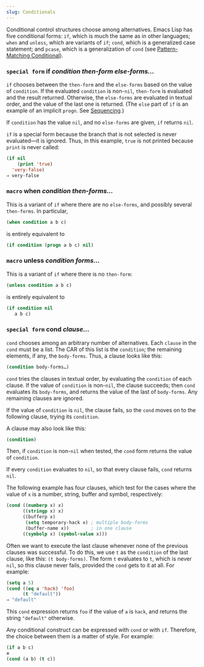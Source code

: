 ```yaml
---
slug: Conditionals
---
```


Conditional control structures choose among alternatives. Emacs Lisp has five conditional forms: `if`, which is much the same as in other languages; `when` and `unless`, which are variants of `if`; `cond`, which is a generalized case statement; and `pcase`, which is a generalization of `cond` (see [Pattern-Matching Conditional](Pattern_002dMatching-Conditional)).

### <span className="tag specialform">`special form`</span> **if** *condition then-form else-forms…*

`if` chooses between the `then-form` and the `else-forms` based on the value of `condition`. If the evaluated `condition` is non-`nil`, `then-form` is evaluated and the result returned. Otherwise, the `else-forms` are evaluated in textual order, and the value of the last one is returned. (The `else` part of `if` is an example of an implicit `progn`. See [Sequencing](Sequencing).)

If `condition` has the value `nil`, and no `else-forms` are given, `if` returns `nil`.

`if` is a special form because the branch that is not selected is never evaluated—it is ignored. Thus, in this example, `true` is not printed because `print` is never called:

```lisp
(if nil
    (print 'true)
  'very-false)
⇒ very-false
```

### <span className="tag macro">`macro`</span> **when** *condition then-forms…*

This is a variant of `if` where there are no `else-forms`, and possibly several `then-forms`. In particular,

```lisp
(when condition a b c)
```

is entirely equivalent to

```lisp
(if condition (progn a b c) nil)
```

### <span className="tag macro">`macro`</span> **unless** *condition forms…*

This is a variant of `if` where there is no `then-form`:

```lisp
(unless condition a b c)
```

is entirely equivalent to

```lisp
(if condition nil
   a b c)
```

### <span className="tag specialform">`special form`</span> **cond** *clause…*

`cond` chooses among an arbitrary number of alternatives. Each `clause` in the `cond` must be a list. The CAR of this list is the `condition`; the remaining elements, if any, the `body-forms`. Thus, a clause looks like this:

```lisp
(condition body-forms…)
```

`cond` tries the clauses in textual order, by evaluating the `condition` of each clause. If the value of `condition` is non-`nil`, the clause succeeds; then `cond` evaluates its `body-forms`, and returns the value of the last of `body-forms`. Any remaining clauses are ignored.

If the value of `condition` is `nil`, the clause fails, so the `cond` moves on to the following clause, trying its `condition`.

A clause may also look like this:

```lisp
(condition)
```

Then, if `condition` is non-`nil` when tested, the `cond` form returns the value of `condition`.

If every `condition` evaluates to `nil`, so that every clause fails, `cond` returns `nil`.

The following example has four clauses, which test for the cases where the value of `x` is a number, string, buffer and symbol, respectively:

```lisp
(cond ((numberp x) x)
      ((stringp x) x)
      ((bufferp x)
       (setq temporary-hack x) ; multiple body-forms
       (buffer-name x))        ; in one clause
      ((symbolp x) (symbol-value x)))
```

Often we want to execute the last clause whenever none of the previous clauses was successful. To do this, we use `t` as the `condition` of the last clause, like this: `(t body-forms)`. The form `t` evaluates to `t`, which is never `nil`, so this clause never fails, provided the `cond` gets to it at all. For example:

```lisp
(setq a 5)
(cond ((eq a 'hack) 'foo)
      (t "default"))
⇒ "default"
```

This `cond` expression returns `foo` if the value of `a` is `hack`, and returns the string `"default"` otherwise.

Any conditional construct can be expressed with `cond` or with `if`. Therefore, the choice between them is a matter of style. For example:

```lisp
(if a b c)
≡
(cond (a b) (t c))
```
